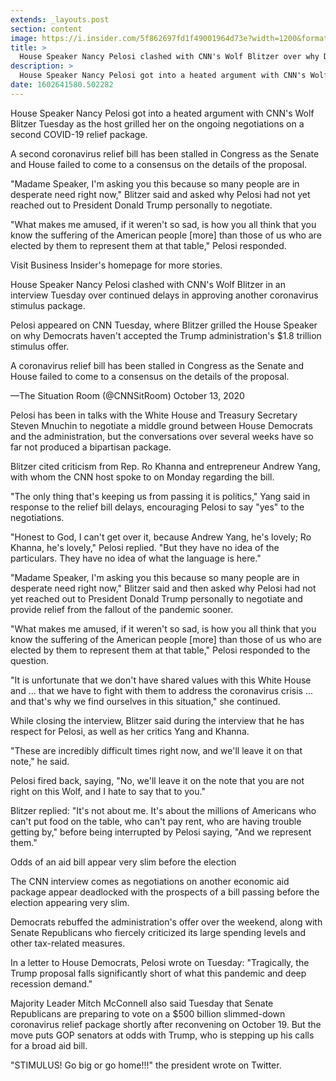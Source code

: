 ```yaml
--- 
extends: _layouts.post 
section: content 
image: https://i.insider.com/5f862697fd1f49001964d73e?width=1200&format=jpeg 
title: > 
  House Speaker Nancy Pelosi clashed with CNN's Wolf Blitzer over why Democrats haven't accepted the Trump administration's $1.8 trillion stimulus offer 
description: > 
  House Speaker Nancy Pelosi got into a heated argument with CNN's Wolf Blitzer Tuesday as the host grilled her on the ongoing negotiations on a second COVID-19 relief package.A second coronavirus relief bill has been stalled in Congress as the Senate and House failed to come to a consensus on the details of the proposal.House Speaker Nancy Pelosi clashed with CNN's Wolf Blitzer in an interview Tuesday over continued delays in approving another coronavirus stimulus package.Pelosi appeared on CNN Tuesday, where Blitzer grilled the House Speaker on why Democrats haven't accepted the Trump administration's $1.8 trillion stimulus offer.A coronavirus relief bill has been stalled in Congress as the Senate and House failed to come to a consensus on the details of the proposal. 
date: 1602641580.502282 
--- 
```

House Speaker Nancy Pelosi got into a heated argument with CNN's Wolf Blitzer Tuesday as the host grilled her on the ongoing negotiations on a second COVID-19 relief package.

A second coronavirus relief bill has been stalled in Congress as the Senate and House failed to come to a consensus on the details of the proposal.

"Madame Speaker, I'm asking you this because so many people are in desperate need right now," Blitzer said and asked why Pelosi had not yet reached out to President Donald Trump personally to negotiate.

"What makes me amused, if it weren't so sad, is how you all think that you know the suffering of the American people [more] than those of us who are elected by them to represent them at that table," Pelosi responded.

Visit Business Insider's homepage for more stories.

House Speaker Nancy Pelosi clashed with CNN's Wolf Blitzer in an interview Tuesday over continued delays in approving another coronavirus stimulus package.

Pelosi appeared on CNN Tuesday, where Blitzer grilled the House Speaker on why Democrats haven't accepted the Trump administration's $1.8 trillion stimulus offer.

A coronavirus relief bill has been stalled in Congress as the Senate and House failed to come to a consensus on the details of the proposal.

—The Situation Room (@CNNSitRoom) October 13, 2020

Pelosi has been in talks with the White House and Treasury Secretary Steven Mnuchin to negotiate a middle ground between House Democrats and the administration, but the conversations over several weeks have so far not produced a bipartisan package.

Blitzer cited criticism from Rep. Ro Khanna and entrepreneur Andrew Yang, with whom the CNN host spoke to on Monday regarding the bill.

"The only thing that's keeping us from passing it is politics," Yang said in response to the relief bill delays, encouraging Pelosi to say "yes" to the negotiations.

"Honest to God, I can't get over it, because Andrew Yang, he's lovely; Ro Khanna, he's lovely," Pelosi replied. "But they have no idea of the particulars. They have no idea of what the language is here."

"Madame Speaker, I'm asking you this because so many people are in desperate need right now," Blitzer said and then asked why Pelosi had not yet reached out to President Donald Trump personally to negotiate and provide relief from the fallout of the pandemic sooner.

"What makes me amused, if it weren't so sad, is how you all think that you know the suffering of the American people [more] than those of us who are elected by them to represent them at that table," Pelosi responded to the question.

"It is unfortunate that we don't have shared values with this White House and ... that we have to fight with them to address the coronavirus crisis ... and that's why we find ourselves in this situation," she continued.

While closing the interview, Blitzer said during the interview that he has respect for Pelosi, as well as her critics Yang and Khanna.

"These are incredibly difficult times right now, and we'll leave it on that note," he said.

Pelosi fired back, saying, "No, we'll leave it on the note that you are not right on this Wolf, and I hate to say that to you."

Blitzer replied: "It's not about me. It's about the millions of Americans who can't put food on the table, who can't pay rent, who are having trouble getting by," before being interrupted by Pelosi saying, "And we represent them."

Odds of an aid bill appear very slim before the election

The CNN interview comes as negotiations on another economic aid package appear deadlocked with the prospects of a bill passing before the election appearing very slim.

Democrats rebuffed the administration's offer over the weekend, along with Senate Republicans who fiercely criticized its large spending levels and other tax-related measures.

In a letter to House Democrats, Pelosi wrote on Tuesday: "Tragically, the Trump proposal falls significantly short of what this pandemic and deep recession demand."

Majority Leader Mitch McConnell also said Tuesday that Senate Republicans are preparing to vote on a $500 billion slimmed-down coronavirus relief package shortly after reconvening on October 19. But the move puts GOP senators at odds with Trump, who is stepping up his calls for a broad aid bill.

"STIMULUS! Go big or go home!!!" the president wrote on Twitter.